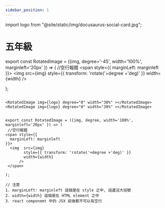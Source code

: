 ```yaml
---
sidebar_position: 1
---
```

import logo from "@site/static/img/docusaurus-social-card.jpg";

# 五年級

<RotatedImage img={logo}  width="30%" ></RotatedImage>


<RotatedImage img={logo} degree="0" width="30%" ></RotatedImage>


<RotatedImage img={logo}  width="30%" ></RotatedImage>


export const RotatedImage = ({img, degree='-45', width='100%', marginleft='20px' }) => (
 //空行報錯
<span style={{
  marginLeft: marginleft
}}>
  <img  src={img} 
		style={{ transform: 'rotate('+degree +'deg)' }}
		width={width}
	  />
 </span>
 
);

```

<RotatedImage img={logo} degree="0" width="30%" ></RotatedImage>
<RotatedImage img={logo} degree="0" width="30%" ></RotatedImage>


export const RotatedImage = ({img, degree, width='100%', marginleft='20px' }) => (
 //空行報錯
<span style={{
  marginLeft: marginleft
}}>
  <img  src={img} 
		style={{ transform: 'rotate('+degree +'deg)' }}
		width={width}
	  />
 </span>

);

// 注意 
1. marginLeft: marginleft 這個是在 style 之中, 這邊沒大括號
2. width={width} 這個是在 HTML element 之中
3. react componemt 中的 JSX 前後都不可以有空行
```